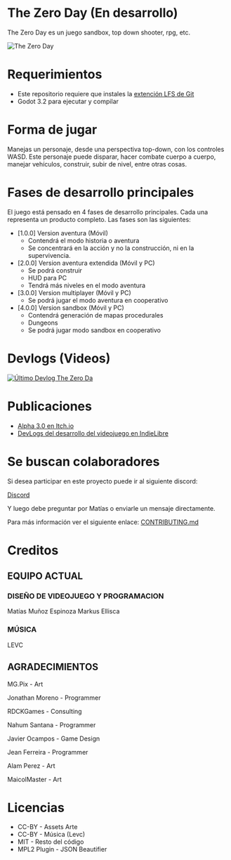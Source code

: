 # The Zero Day (En desarrollo)

The Zero Day es un juego sandbox, top down shooter, rpg, etc.

![The Zero Day](https://i.imgur.com/8n4OCAe.png)

# Requerimientos
+ Este repositorio requiere que instales la [extención LFS de Git](https://git-lfs.github.com/)
+ Godot 3.2 para ejecutar y compilar

# Forma de jugar

Manejas un personaje, desde una perspectiva top-down, con los controles WASD. Este personaje puede disparar, hacer combate cuerpo a cuerpo, manejar vehículos, construir, subir de nivel, entre otras cosas.

# Fases de desarrollo principales
El juego está pensado en 4 fases de desarrollo principales. Cada una representa un producto completo. Las fases son las siguientes:

- [1.0.0] Version aventura (Móvil)
  - Contendrá el modo historia o aventura
  - Se concentrará en la acción y no la construcción, ni en la supervivencia.
- [2.0.0] Version aventura extendida (Móvil y PC)
  - Se podrá construir
  - HUD para PC
  - Tendrá más niveles en el modo aventura
- [3.0.0] Version multiplayer (Móvil y PC)
  - Se podrá jugar el modo aventura en cooperativo
- [4.0.0] Version sandbox (Móvil y PC)
  - Contendrá generación de mapas procedurales
  - Dungeons
  - Se podrá jugar modo sandbox en cooperativo

# Devlogs (Videos)

[![Último Devlog The Zero Da](https://img.youtube.com/vi/y_V8qkavjbw/0.jpg)](https://www.youtube.com/watch?v=bB4H3_K0LSo&list=PLCCvCjJoQ5QV7Gei_Yc2H1JArNLPylgzQ "Devlog The Zero Day")

# Publicaciones

- [Alpha 3.0 en Itch.io](https://furygames.itch.io/the-zero-day)
- [DevLogs del desarrollo del videojuego en IndieLibre](https://indielibre.com/tag/thezeroday/)

# Se buscan colaboradores

Si desea participar en este proyecto puede ir al siguiente discord:

[Discord](https://discord.gg/a3NhHUA)

Y luego debe preguntar por Matías o enviarle un mensaje directamente.

Para más información ver el siguiente enlace: [CONTRIBUTING.md](https://github.com/MatiasVME/project-humanity/blob/master/CONTRIBUTING.md)

# Creditos

## EQUIPO ACTUAL

### DISEÑO DE VIDEOJUEGO Y PROGRAMACION

Matías Muñoz Espinoza
Markus Ellisca

### MÚSICA

LEVC

## AGRADECIMIENTOS

MG.Pix - Art

Jonathan Moreno - Programmer

RDCKGames - Consulting

Nahum Santana - Programmer

Javier Ocampos - Game Design

Jean Ferreira - Programmer

Alam Perez - Art

MaicolMaster - Art

# Licencias

- CC-BY - Assets Arte 
- CC-BY - Música (Levc)
- MIT - Resto del código
- MPL2 Plugin - JSON Beautifier

